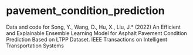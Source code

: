 # pavement_condition_prediction
Data and code for Song, Y., Wang, D., Hu, X., Liu, J.* (2022) An Efficient and Explainable Ensemble Learning Model for Asphalt Pavement Condition Prediction Based on LTPP Dataset. IEEE Transactions on Intelligent Transportation Systems
